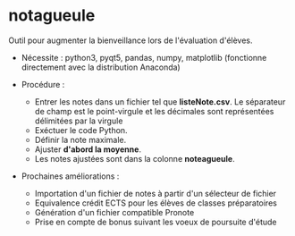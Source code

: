 # notagueule
Outil pour augmenter la bienveillance lors de l'évaluation d'élèves.

* Nécessite : python3, pyqt5, pandas, numpy, matplotlib (fonctionne directement avec la distribution Anaconda)
* Procédure : 
  * Entrer les notes dans un fichier tel que **listeNote.csv**. 
    Le séparateur de champ est le point-virgule et les décimales sont représentées délimitées par la virgule
  * Exéctuer le code Python.
  * Définir la note maximale.
  * Ajuster **d'abord la moyenne**.
  * Les notes ajustées sont dans la colonne **noteagueule**.
  
  
* Prochaines améliorations :
  * Importation d'un fichier de notes à partir d'un sélecteur de fichier
  * Equivalence crédit ECTS pour les élèves de classes préparatoires
  * Génération d'un fichier compatible Pronote
  * Prise en compte de bonus suivant les voeux de poursuite d'étude




